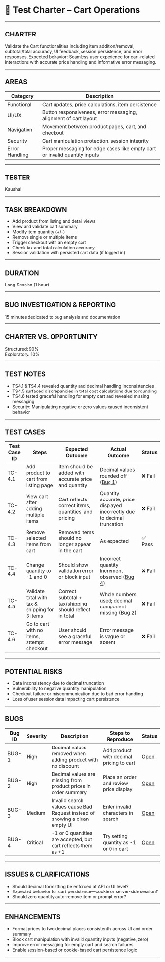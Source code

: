 # 🧪 Test Charter – Cart Operations

---

## **CHARTER**
Validate the Cart functionalities including item addition/removal, subtotal/total accuracy, UI feedback, session persistence, and error responses. Expected behavior: Seamless user experience for cart-related interactions with accurate price handling and informative error messaging.

---

## **AREAS**

| Category        | Description                                                                 |
|----------------|-----------------------------------------------------------------------------|
| Functional      | Cart updates, price calculations, item persistence                         |
| UI/UX           | Button responsiveness, error messaging, alignment of cart layout           |
| Navigation      | Movement between product pages, cart, and checkout                         |
| Security        | Cart manipulation protection, session integrity                            |
| Error Handling  | Proper messaging for edge cases like empty cart or invalid quantity inputs |

---

## **TESTER**
Kaushal

---

## **TASK BREAKDOWN**
- Add product from listing and detail views
- View and validate cart summary
- Modify item quantity (+/-)
- Remove single or multiple items
- Trigger checkout with an empty cart
- Check tax and total calculation accuracy
- Session validation with persisted cart data (if logged in)

---

## **DURATION**
Long Session (1 hour)

---

## **BUG INVESTIGATION & REPORTING**
15 minutes dedicated to bug analysis and documentation

---

## **CHARTER VS. OPPORTUNITY**
Structured: 90%  
Exploratory: 10%

---

## **TEST NOTES**
- TS4.1 & TS4.4 revealed quantity and decimal handling inconsistencies
- TS4.5 surfaced discrepancies in total cost calculations due to rounding
- TS4.6 tested graceful handling for empty cart and revealed missing messaging
- Security: Manipulating negative or zero values caused inconsistent behavior

---

## **TEST CASES**

| Test Case ID | Steps                                                                 | Expected Outcome                                           | Actual Outcome                                                                | Status     |
|--------------|-----------------------------------------------------------------------|------------------------------------------------------------|--------------------------------------------------------------------------------|------------|
| TC-4.1       | Add product to cart from listing page                                 | Item should be added with accurate price and quantity      | Decimal values rounded off ([Bug 1](https://jam.dev/c/d582476c-2582-4300-b58f-f2027b1aea7a)) | ❌ Fail     |
| TC-4.2       | View cart after adding multiple items                                 | Cart reflects correct items, quantities, and pricing       | Quantity accurate; price displayed incorrectly due to decimal truncation      | ❌ Fail     |
| TC-4.3       | Remove selected items from cart                                       | Removed items should no longer appear in the cart          | As expected                                                                   | ✅ Pass     |
| TC-4.4       | Change quantity to -1 and 0                                           | Should show validation error or block input                | Incorrect quantity increment observed ([Bug 4](https://jam.dev/c/7a076373-67d8-4629-b96f-79012bf508a7)) | ❌ Fail     |
| TC-4.5       | Validate total with tax & shipping for 3 items                        | Correct subtotal + tax/shipping should reflect in total    | Whole numbers used; decimal component missing ([Bug 2](https://jam.dev/c/5b7ad3a7-fe75-48b7-8cc4-a31a45252651)) | ❌ Fail     |
| TC-4.6       | Go to cart with no items, attempt checkout                            | User should see a graceful error message                   | Error message is vague or absent                                              | ❌ Fail     |

---

## **POTENTIAL RISKS**
- Data inconsistency due to decimal truncation
- Vulnerability to negative quantity manipulation
- Checkout failure or miscommunication due to bad error handling
- Loss of user session data impacting cart persistence

---

## **BUGS**

| Bug ID | Severity | Description                                                                                  | Steps to Reproduce                                                                 | Status        |
|--------|----------|----------------------------------------------------------------------------------------------|------------------------------------------------------------------------------------|----------------|
| BUG-1  | High     | Decimal values removed when adding product with no discount                                  | Add product with decimal pricing to cart                                          | [Open](https://jam.dev/c/d582476c-2582-4300-b58f-f2027b1aea7a)     |
| BUG-2  | High     | Decimal values are missing from product prices in order summary                              | Place an order and review price display                                           | [Open](https://jam.dev/c/5b7ad3a7-fe75-48b7-8cc4-a31a45252651)     |
| BUG-3  | Medium   | Invalid search values cause Bad Request instead of showing a clean empty UI                  | Enter invalid characters in search                                                | [Open](https://jam.dev/c/1ecca4ac-73cc-4860-9f12-b4f741217f01)     |
| BUG-4  | Critical | -1 or 0 quantities are accepted, but cart reflects them as +1                                 | Try setting quantity as -1 or 0 in cart                                           | [Open](https://jam.dev/c/7a076373-67d8-4629-b96f-79012bf508a7)     |

---

## **ISSUES & CLARIFICATIONS**
- Should decimal formatting be enforced at API or UI level?
- Expected behavior for cart persistence—cookie or server-side session?
- Should zero quantity auto-remove item or prompt error?

---

## **ENHANCEMENTS**
- Format prices to two decimal places consistently across UI and order summary
- Block cart manipulation with invalid quantity inputs (negative, zero)
- Improve error messaging for empty cart and search failures
- Enable session-based or cookie-based cart persistence logic

---
```

